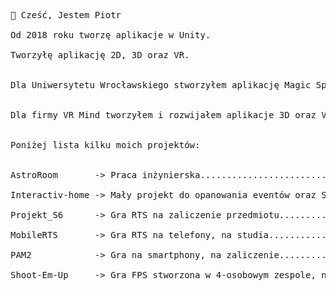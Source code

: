 <pre>
👋 Cześć, Jestem Piotr<br>
Od 2018 roku tworzę aplikacje w Unity. <br>
Tworzyłę aplikację 2D, 3D oraz VR. <br>

Dla Uniwersytetu Wrocławskiego stworzyłem aplikację Magic Spheres oraz stronę internetową: http://magicspheres.uni.wroc.pl/ <br>

Dla firmy VR Mind tworzyłem i rozwijałem aplikacje 3D oraz VR: https://vrmind.pl/ <br>

Poniżej lista kilku moich projektów:<br>

AstroRoom       -> Praca inżynierska......................................film na yt: https://youtu.be/NNWBVgMQz24 <br>
Interactiv-home -> Mały projekt do opanowania eventów oraz SOLID..........film na yt: https://youtu.be/tGM42Ra2I3w <br>
Projekt_S6      -> Gra RTS na zaliczenie przedmiotu.......................film na yt: https://youtu.be/JIfik8_Fewc <br>
MobileRTS       -> Gra RTS na telefony, na studia.........................film na yt: https://youtu.be/mECaXEaJKZU <br>
PAM2            -> Gra na smartphony, na zaliczenie.......................film na yt: https://youtu.be/AcsKneUWFbI <br>
Shoot-Em-Up     -> Gra FPS stworzona w 4-osobowym zespole, na studia......film na yt: https://youtu.be/5-3VR13IdNo <br>
</pre>
<!---
piotrwojtaszek/piotrwojtaszek is a ✨ special ✨ repository because its `README.md` (this file) appears on your GitHub profile.
You can click the Preview link to take a look at your changes.
--->
